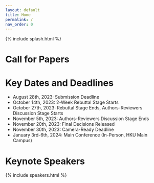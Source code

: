 ```yaml
---
layout: default
title: Home
permalink: /
nav_order: 0
---
```


{% include splash.html %}

# Call for Papers

# Key Dates and Deadlines

- August 28th, 2023: Submission Deadline
- October 14th, 2023: 2-Week Rebuttal Stage Starts
- October 27th, 2023: Rebuttal Stage Ends, Authors-Reviewers Discussion Stage Starts
- November 5th, 2023: Authors-Reviewers Discussion Stage Ends
- November 20th, 2023: Final Decisions Released
- November 30th, 2023: Camera-Ready Deadline
- January 3rd-6th, 2024: Main Conference (In-Person, HKU Main Campus)

# Keynote Speakers

{% include speakers.html %}
